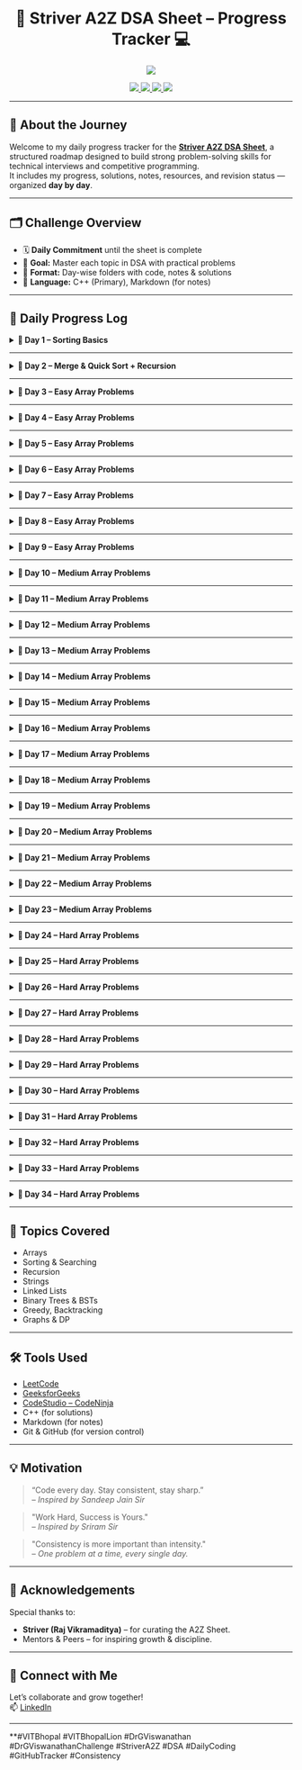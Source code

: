<h1 align="center">🚀 Striver A2Z DSA Sheet – Progress Tracker 💻</h1>

<p align="center">
  <img src="https://readme-typing-svg.herokuapp.com?center=true&lines=Daily+DSA+Grind+with+Striver's+A2Z+Sheet;Consistency+%E2%89%A0+Intensity+💪;Level+Up+One+Problem+at+a+Time!&font=Fira+Code&color=F78D2F&width=700&height=45">
</p>

<p align="center">
  <a href="https://leetcode.com/">
    <img src="https://img.shields.io/badge/-LeetCode-FFA116?style=for-the-badge&logo=leetcode&logoColor=black"/>
  </a>
  <a href="https://www.geeksforgeeks.org/">
    <img src="https://img.shields.io/badge/-GeeksforGeeks-0F9D58?style=for-the-badge&logo=geeksforgeeks&logoColor=white"/>
  </a>
  <a href="https://www.codingninjas.com/studio/">
    <img src="https://img.shields.io/badge/-CodeStudio-orange?style=for-the-badge&logo=codingninjas&logoColor=white"/>
  </a>
  <a href="https://github.com/">
    <img src="https://img.shields.io/badge/-GitHub-black?style=for-the-badge&logo=github&logoColor=white"/>
  </a>
</p>

---

## 🧭 About the Journey

Welcome to my daily progress tracker for the [**Striver A2Z DSA Sheet**](https://takeuforward.org/strivers-a2z-dsa-course-sheet/), a structured roadmap designed to build strong problem-solving skills for technical interviews and competitive programming.  
It includes my progress, solutions, notes, resources, and revision status — organized **day by day**.

---

## 🗂️ Challenge Overview

- 🗓️ **Daily Commitment** until the sheet is complete
- 🧠 **Goal:** Master each topic in DSA with practical problems
- 📁 **Format:** Day-wise folders with code, notes & solutions
- 💬 **Language:** C++ (Primary), Markdown (for notes)

---

## 📅 Daily Progress Log

<details>
<summary><strong>📖 Day 1 – Sorting Basics</strong></summary>

| 🧠 Problem     | 🚦 Difficulty | ✅ Status | 🔗 Practice Link                                                                     |
| -------------- | ------------- | --------- | ------------------------------------------------------------------------------------ |
| Insertion Sort | Easy          | ✅ Solved | [GFG – Insertion Sort](https://practice.geeksforgeeks.org/problems/insertion-sort/1) |
| Bubble Sort    | Easy          | ✅ Solved | [GFG – Bubble Sort](https://practice.geeksforgeeks.org/problems/bubble-sort/1)       |
| Selection Sort | Easy          | ✅ Solved | [GFG – Selection Sort](https://practice.geeksforgeeks.org/problems/selection-sort/1) |

📁 [View Folder](./Day01)

</details>

---

<details>
<summary><strong>📖 Day 2 – Merge & Quick Sort + Recursion</strong></summary>

| 🧠 Problem               | 🚦 Difficulty | ✅ Status | 🔗 Practice Link                                                                     |
| ------------------------ | ------------- | --------- | ------------------------------------------------------------------------------------ |
| Merge Sort               | Medium        | ✅ Solved | [GFG – Merge Sort](https://www.geeksforgeeks.org/problems/merge-sort/1)              |
| Quick Sort               | Medium        | ✅ Solved | [GFG – Quick Sort](https://www.geeksforgeeks.org/problems/quick-sort/1)              |
| Recursive Bubble Sort    | Easy          | ✅ Solved | [GFG – Bubble Sort](https://practice.geeksforgeeks.org/problems/bubble-sort/1)       |
| Recursive Insertion Sort | Easy          | ✅ Solved | [GFG – Insertion Sort](https://practice.geeksforgeeks.org/problems/insertion-sort/1) |

📁 [View Folder](./Day02)

</details>

---

<details>
<summary><strong>📖 Day 3 – Easy Array Problems</strong></summary>

| 🧠 Problem                           | 🚦 Difficulty | ✅ Status | 🔗 Practice Link                                                                                                       |
| ------------------------------------ | ------------- | --------- | ---------------------------------------------------------------------------------------------------------------------- |
| Largest Element in Array             | Easy          | ✅ Solved | [GFG – Largest Element in Array](https://www.geeksforgeeks.org/problems/largest-element-in-array4009/1)                |
| Second Largest                       | Easy          | ✅ Solved | [GFG – Second Largest](https://www.geeksforgeeks.org/problems/second-largest3735/1)                                    |
| Check if Array Is Sorted and Rotated | Easy          | ✅ Solved | [Leetcode – Check if Array Is Sorted and Rotated](https://leetcode.com/problems/check-if-array-is-sorted-and-rotated/) |

📁 [View Folder](./Day03)

</details>

---

<details>

<summary><strong>📖 Day 4 – Easy Array Problems</strong></summary>

| 🧠 Problem                      | 🚦 Difficulty | ✅ Status | 🔗 Practice Link                                                                        |
| ------------------------------- | ------------- | --------- | --------------------------------------------------------------------------------------- |
| Linear Search                   | Easy          | ✅ Solved | [GFG – Linear Search](https://www.geeksforgeeks.org/problems/who-will-win-1587115621/1) |
| Find Missing Number in an Array | Easy          | ✅ Solved | [Leetcode – Missing Number](https://leetcode.com/problems/missing-number)               |

📁 [View Folder](./Day04)

</details>

---

<details>

<summary><strong>📖 Day 5 – Easy Array Problems</strong></summary>

| 🧠 Problem                        | 🚦 Difficulty | ✅ Status | 🔗 Practice Link                                                                                                                 |
| --------------------------------- | ------------- | --------- | -------------------------------------------------------------------------------------------------------------------------------- |
| Left Rotate an array by one place | Easy          | ✅ Solved | [Coding Ninjas – Left Rotate an Array by One ](https://www.codingninjas.com/studio/problems/left-rotate-an-array-by-one_5026278) |
| Left rotate an array by D places  | Easy          | ✅ Solved | [Coding Ninjas – Rotate array](https://www.codingninjas.com/studio/problems/rotate-array_1230543)                                |

📁 [View Folder](./Day05)

</details>

---

<details>

<summary><strong>📖 Day 6 – Easy Array Problems</strong></summary>

| 🧠 Problem                        | 🚦 Difficulty | ✅ Status | 🔗 Practice Link                                                                                                          |
| --------------------------------- | ------------- | --------- | ------------------------------------------------------------------------------------------------------------------------- |
| Move Zeroes                       | Easy          | ✅ Solved | [Leetcode – Move Zeroes](https://leetcode.com/problems/move-zeroes/)                                                      |
| Union of 2 Sorted with Duplicates | Medium        | ✅ Solved | [GFG - Union of 2 Sorted with Duplicates](https://www.geeksforgeeks.org/problems/union-of-two-sorted-arrays-1587115621/1) |

📁 [View Folder](./Day06)

</details>

---

<details>

<summary><strong>📖 Day 7 – Easy Array Problems</strong></summary>

| 🧠 Problem                        | 🚦 Difficulty | ✅ Status | 🔗 Practice Link                                                                       |
| --------------------------------- | ------------- | --------- | -------------------------------------------------------------------------------------- |
| Maximum Consecutive Ones          | Easy          | ✅ Solved | [Leetcode – Max Consecutive Ones](https://leetcode.com/problems/max-consecutive-ones/) |
| Find the Number that Appears Once | Medium        | ✅ Solved | [Leetcode – Single Number](https://leetcode.com/problems/single-number/)               |

📁 [View Folder](./Day07)

</details>

---

<details>

<summary><strong>📖 Day 8 – Easy Array Problems</strong></summary>

| 🧠 Problem                        | 🚦 Difficulty | ✅ Status | 🔗 Practice Link                                                                                                                |
| --------------------------------- | ------------- | --------- | ------------------------------------------------------------------------------------------------------------------------------- |
| Longest Subarray with Given Sum K | Medium        | ✅ Solved | [Coding Ninjas – Longest Subarray with Sum K](https://www.codingninjas.com/studio/problems/longest-subarray-with-sum-k_6682399) |

📁 [View Folder](./Day08)

</details>

---

<details>

<summary><strong>📖 Day 9 – Easy Array Problems</strong></summary>

| 🧠 Problem                                          | 🚦 Difficulty | ✅ Status | 🔗 Practice Link                                                                                               |
| --------------------------------------------------- | ------------- | --------- | -------------------------------------------------------------------------------------------------------------- |
| Longest Subarray with Sum K (Positives + Negatives) | Medium        | ✅ Solved | [GFG – Longest Subarray with Sum K](https://www.geeksforgeeks.org/problems/longest-sub-array-with-sum-k0809/1) |

📁 [View Folder](./Day09)

</details>

---

<details>

<summary><strong>📖 Day 10 – Medium Array Problems</strong></summary>

| 🧠 Problem | 🚦 Difficulty | ✅ Status | 🔗 Practice Link                                             |
| ---------- | ------------- | --------- | ------------------------------------------------------------ |
| Two Sum    | Medium        | ✅ Solved | [Leetcode – Two Sum](https://leetcode.com/problems/two-sum/) |

📁 [View Folder](./Day10)

</details>

---

<details>

<summary><strong>📖 Day 11 – Medium Array Problems</strong></summary>

| 🧠 Problem                        | 🚦 Difficulty | ✅ Status | 🔗 Practice Link                                                     |
| --------------------------------- | ------------- | --------- | -------------------------------------------------------------------- |
| Sort an Array of 0's, 1's and 2's | Medium        | ✅ Solved | [Leetcode – Sort Colors](https://leetcode.com/problems/sort-colors/) |

📁 [View Folder](./Day11)

</details>

---

<details>

<summary><strong>📖 Day 12 – Medium Array Problems</strong></summary>

| 🧠 Problem                     | 🚦 Difficulty | ✅ Status | 🔗 Practice Link                                                               |
| ------------------------------ | ------------- | --------- | ------------------------------------------------------------------------------ |
| Majority Element (> n/2 times) | Easy          | ✅ Solved | [Leetcode – Majority Element](https://leetcode.com/problems/majority-element/) |

📁 [View Folder](./Day12)

</details>

---

<details>

<summary><strong>📖 Day 13 – Medium Array Problems</strong></summary>

| 🧠 Problem                    | 🚦 Difficulty | ✅ Status | 🔗 Practice Link                                                               |
| ----------------------------- | ------------- | --------- | ------------------------------------------------------------------------------ |
| Maximum Subarray Sum (Kadane) | Easy          | ✅ Solved | [Leetcode – Maximum Subarray](https://leetcode.com/problems/maximum-subarray/) |

📁 [View Folder](./Day13)

</details>

---

<details>

<summary><strong>📖 Day 14 – Medium Array Problems</strong></summary>

| 🧠 Problem                               | 🚦 Difficulty | ✅ Status | 🔗 Practice Link                                                                                                           |
| ---------------------------------------- | ------------- | --------- | -------------------------------------------------------------------------------------------------------------------------- |
| Print Subarray with Maximum Subarray Sum | Medium        | ✅ Solved | [Coding Ninjas – Max Subarray Sum with Subarray](https://www.codingninjas.com/studio/problems/maximum-subarray-sum_630526) |

📁 [View Folder](./Day14)

</details>

---

<details>

<summary><strong>📖 Day 15 – Medium Array Problems</strong></summary>

| 🧠 Problem                      | 🚦 Difficulty | ✅ Status | 🔗 Practice Link                                                                                             |
| ------------------------------- | ------------- | --------- | ------------------------------------------------------------------------------------------------------------ |
| Best Time to Buy and Sell Stock | Easy          | ✅ Solved | [Leetcode – Best Time to Buy and Sell Stock](https://leetcode.com/problems/best-time-to-buy-and-sell-stock/) |

📁 [View Folder](./Day15)

</details>

---

<details>

<summary><strong>📖 Day 16 – Medium Array Problems</strong></summary>

| 🧠 Problem                       | 🚦 Difficulty | ✅ Status | 🔗 Practice Link                                                                                               |
| -------------------------------- | ------------- | --------- | -------------------------------------------------------------------------------------------------------------- |
| Rearrange Array Elements by Sign | Medium        | ✅ Solved | [Leetcode – Rearrange Array Elements by Sign](https://leetcode.com/problems/rearrange-array-elements-by-sign/) |

📁 [View Folder](./Day16)

</details>

---

<details>

<summary><strong>📖 Day 17 – Medium Array Problems</strong></summary>

| 🧠 Problem       | 🚦 Difficulty | ✅ Status | 🔗 Practice Link                                                               |
| ---------------- | ------------- | --------- | ------------------------------------------------------------------------------ |
| Next Permutation | Medium        | ✅ Solved | [Leetcode – Next Permutation](https://leetcode.com/problems/next-permutation/) |

📁 [View Folder](./Day17)

</details>

---

<details>

<summary><strong>📖 Day 18 – Medium Array Problems</strong></summary>

| 🧠 Problem          | 🚦 Difficulty | ✅ Status | 🔗 Practice Link                                                                          |
| ------------------- | ------------- | --------- | ----------------------------------------------------------------------------------------- |
| Leaders in an Array | Easy          | ✅ Solved | [GFG – Leaders in an Array](https://www.geeksforgeeks.org/problems/leaders-in-an-array/0) |

📁 [View Folder](./Day18)

</details>

---

<details>

<summary><strong>📖 Day 19 – Medium Array Problems</strong></summary>

| 🧠 Problem                   | 🚦 Difficulty | ✅ Status | 🔗 Practice Link                                                                                       |
| ---------------------------- | ------------- | --------- | ------------------------------------------------------------------------------------------------------ |
| Longest Consecutive Sequence | Medium        | ✅ Solved | [Leetcode – Longest Consecutive Sequence](https://leetcode.com/problems/longest-consecutive-sequence/) |

📁 [View Folder](./Day19)

</details>

---

<details>

<summary><strong>📖 Day 20 – Medium Array Problems</strong></summary>

| 🧠 Problem        | 🚦 Difficulty | ✅ Status | 🔗 Practice Link                                                                 |
| ----------------- | ------------- | --------- | -------------------------------------------------------------------------------- |
| Set Matrix Zeroes | Medium        | ✅ Solved | [Leetcode – Set Matrix Zeroes](https://leetcode.com/problems/set-matrix-zeroes/) |

📁 [View Folder](./Day20)

</details>

---

<details>

<summary><strong>📖 Day 21 – Medium Array Problems</strong></summary>

| 🧠 Problem                  | 🚦 Difficulty | ✅ Status | 🔗 Practice Link                                                       |
| --------------------------- | ------------- | --------- | ---------------------------------------------------------------------- |
| Rotate Matrix by 90 Degrees | Medium        | ✅ Solved | [Leetcode – Rotate Image](https://leetcode.com/problems/rotate-image/) |

📁 [View Folder](./Day21)

</details>

---

<details>

<summary><strong>📖 Day 22 – Medium Array Problems</strong></summary>

| 🧠 Problem                       | 🚦 Difficulty | ✅ Status | 🔗 Practice Link                                                         |
| -------------------------------- | ------------- | --------- | ------------------------------------------------------------------------ |
| Print the Matrix in Spiral Order | Medium        | ✅ Solved | [Leetcode – Spiral Matrix](https://leetcode.com/problems/spiral-matrix/) |

📁 [View Folder](./Day22)

</details>

---

<details>

<summary><strong>📖 Day 23 – Medium Array Problems</strong></summary>

| 🧠 Problem                         | 🚦 Difficulty | ✅ Status | 🔗 Practice Link                                                                         |
| ---------------------------------- | ------------- | --------- | ---------------------------------------------------------------------------------------- |
| Count Subarrays with Given Sum (K) | Easy          | ✅ Solved | [Leetcode – Subarray Sum Equals K](https://leetcode.com/problems/subarray-sum-equals-k/) |

📁 [View Folder](./Day23)

</details>

---

<details>

<summary><strong>📖 Day 24 – Hard Array Problems</strong></summary>

| 🧠 Problem        | 🚦 Difficulty | ✅ Status | 🔗 Practice Link                                                                |
| ----------------- | ------------- | --------- | ------------------------------------------------------------------------------- |
| Pascal's Triangle | Medium        | ✅ Solved | [Leetcode – Pascal's Triangle](https://leetcode.com/problems/pascals-triangle/) |

📁 [View Folder](./Day24)

</details>

---

<details>

<summary><strong>📖 Day 25 – Hard Array Problems</strong></summary>

| 🧠 Problem                     | 🚦 Difficulty | ✅ Status | 🔗 Practice Link                                                                     |
| ------------------------------ | ------------- | --------- | ------------------------------------------------------------------------------------ |
| Majority Element (> n/3 times) | Medium        | ✅ Solved | [Leetcode – Majority Element II](https://leetcode.com/problems/majority-element-ii/) |

📁 [View Folder](./Day25)

</details>

---

<details>

<summary><strong>📖 Day 26 – Hard Array Problems</strong></summary>

| 🧠 Problem   | 🚦 Difficulty | ✅ Status | 🔗 Practice Link                                       |
| ------------ | ------------- | --------- | ------------------------------------------------------ |
| 3Sum Problem | Medium        | ✅ Solved | [Leetcode – 3Sum](https://leetcode.com/problems/3sum/) |

📁 [View Folder](./Day26)

</details>

---

<details>

<summary><strong>📖 Day 27 – Hard Array Problems</strong></summary>

| 🧠 Problem   | 🚦 Difficulty | ✅ Status | 🔗 Practice Link                                       |
| ------------ | ------------- | --------- | ------------------------------------------------------ |
| 4Sum Problem | Hard          | ✅ Solved | [Leetcode – 4Sum](https://leetcode.com/problems/4sum/) |

📁 [View Folder](./Day27)

</details>

---

<details>

<summary><strong>📖 Day 28 – Hard Array Problems</strong></summary>

| 🧠 Problem                  | 🚦 Difficulty | ✅ Status | 🔗 Practice Link                                                                                         |
| --------------------------- | ------------- | --------- | -------------------------------------------------------------------------------------------------------- |
| Largest Subarray with 0 Sum | Medium        | ✅ Solved | [GFG – Largest Subarray with 0 Sum](https://www.geeksforgeeks.org/find-the-largest-subarray-with-0-sum/) |

📁 [View Folder](./Day28)

</details>

---

<details>

<summary><strong>📖 Day 29 – Hard Array Problems</strong></summary>

| 🧠 Problem                       | 🚦 Difficulty | ✅ Status | 🔗 Practice Link                                                                                                  |
| -------------------------------- | ------------- | --------- | ----------------------------------------------------------------------------------------------------------------- |
| Count Subarrays with Given XOR K | Hard          | ✅ Solved | [Coding Ninjas – Subarrays with XOR K](https://www.codingninjas.com/studio/problems/subarrays-with-xor-k_6826258) |

📁 [View Folder](./Day29)

</details>

---

<details>

<summary><strong>📖 Day 30 – Hard Array Problems</strong></summary>

| 🧠 Problem                  | 🚦 Difficulty | ✅ Status | 🔗 Practice Link                                                             |
| --------------------------- | ------------- | --------- | ---------------------------------------------------------------------------- |
| Merge Overlapping Intervals | Medium        | ✅ Solved | [Leetcode – Merge Intervals](https://leetcode.com/problems/merge-intervals/) |

📁 [View Folder](./Day30)

</details>

---

<details>

<summary><strong>📖 Day 31 – Hard Array Problems</strong></summary>

| 🧠 Problem                            | 🚦 Difficulty | ✅ Status | 🔗 Practice Link                                                                   |
| ------------------------------------- | ------------- | --------- | ---------------------------------------------------------------------------------- |
| Merge Two Sorted Arrays Without Space | Medium        | ✅ Solved | [Leetcode – Merge Sorted Array](https://leetcode.com/problems/merge-sorted-array/) |

📁 [View Folder](./Day31)

</details>

---

<details>

<summary><strong>📖 Day 32 – Hard Array Problems</strong></summary>

| 🧠 Problem                            | 🚦 Difficulty | ✅ Status | 🔗 Practice Link                                                                                         |
| ------------------------------------- | ------------- | --------- | -------------------------------------------------------------------------------------------------------- |
| Find the Repeating and Missing Number | Hard          | ✅ Solved | [GFG – Find Missing And Repeating](https://www.geeksforgeeks.org/find-a-repeating-and-a-missing-number/) |

📁 [View Folder](./Day32)

</details>

---

<details>

<summary><strong>📖 Day 33 – Hard Array Problems</strong></summary>

| 🧠 Problem       | 🚦 Difficulty | ✅ Status | 🔗 Practice Link                                                             |
| ---------------- | ------------- | --------- | ---------------------------------------------------------------------------- |
| Count Inversions | Hard          | ✅ Solved | [GFG – Count Inversions](https://www.geeksforgeeks.org/counting-inversions/) |

📁 [View Folder](./Day33)

</details>

---

<details>

<summary><strong>📖 Day 34 – Hard Array Problems</strong></summary>

| 🧠 Problem    | 🚦 Difficulty | ✅ Status | 🔗 Practice Link                                                         |
| ------------- | ------------- | --------- | ------------------------------------------------------------------------ |
| Reverse Pairs | Hard          | ✅ Solved | [Leetcode – Reverse Pairs](https://leetcode.com/problems/reverse-pairs/) |

📁 [View Folder](./Day34)

</details>

---

## 🧠 Topics Covered

- Arrays
- Sorting & Searching
- Recursion
- Strings
- Linked Lists
- Binary Trees & BSTs
- Greedy, Backtracking
- Graphs & DP

---

## 🛠️ Tools Used

- [LeetCode](https://leetcode.com/)
- [GeeksforGeeks](https://www.geeksforgeeks.org/)
- [CodeStudio – CodeNinja](https://www.codingninjas.com/studio/)
- C++ (for solutions)
- Markdown (for notes)
- Git & GitHub (for version control)

---

## 💡 Motivation

> “Code every day. Stay consistent, stay sharp.”  
> – _Inspired by Sandeep Jain Sir_

> "Work Hard, Success is Yours."  
> – _Inspired by Sriram Sir_

> "Consistency is more important than intensity."  
> – _One problem at a time, every single day._

---

## 🙌 Acknowledgements

Special thanks to:

- **Striver (Raj Vikramaditya)** – for curating the A2Z Sheet.
- Mentors & Peers – for inspiring growth & discipline.

---

## 🔗 Connect with Me

Let’s collaborate and grow together!  
📫 [LinkedIn](https://www.linkedin.com/in/vaibhav-kumar-87557528a/)

---

\*\*#VITBhopal #VITBhopalLion #DrGViswanathan #DrGViswanathanChallenge #StriverA2Z #DSA #DailyCoding #GitHubTracker #Consistency
